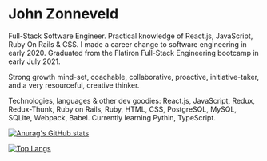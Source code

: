 # John Zonneveld

Full-Stack Software Engineer. Practical knowledge of React.js, JavaScript, Ruby On Rails & CSS. I made a career change to software engineering in early 2020. Graduated from the Flatiron Full-Stack Engineering bootcamp in early July 2021. 

Strong growth mind-set, coachable, collaborative, proactive, initiative-taker, and a very resourceful, creative thinker.

Technologies, languages & other dev goodies: React.js, JavaScript, Redux, Redux-Thunk, Ruby on Rails, Ruby, HTML, CSS, PostgreSQL, MySQL, SQLite,  Webpack, Babel. Currently learning Pythin, TypeScript.

[![Anurag's GitHub stats](https://github-readme-stats.vercel.app/api?username=johnzonneveld)](https://github.com/anuraghazra/github-readme-stats)

[![Top Langs](https://github-readme-stats.vercel.app/api/top-langs/?username=johnzonneveld&layout=compact)](https://github.com/anuraghazra/github-readme-stats)
